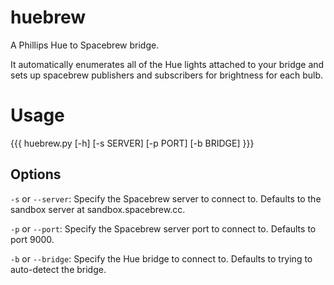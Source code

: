 # huebrew

A Phillips Hue to Spacebrew bridge.

It automatically enumerates all of the Hue lights attached to your bridge and sets up spacebrew publishers and subscribers for brightness for each bulb.

# Usage

{{{
   huebrew.py [-h] [-s SERVER] [-p PORT] [-b BRIDGE]
}}}

## Options

`-s` or `--server`: Specify the Spacebrew server to connect to. Defaults to the sandbox server at sandbox.spacebrew.cc.

`-p` or `--port`: Specify the Spacebrew server port to connect to. Defaults to port 9000.

`-b` or `--bridge`: Specify the Hue bridge to connect to. Defaults to trying to auto-detect the bridge.
